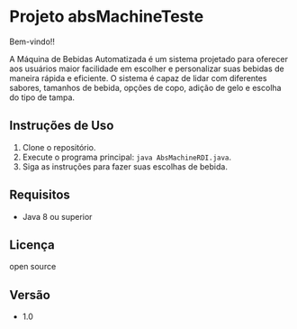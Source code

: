 # Projeto absMachineTeste

Bem-vindo!!

A Máquina de Bebidas Automatizada é um sistema projetado para oferecer aos usuários maior facilidade em escolher e personalizar suas bebidas de maneira rápida e eficiente. O sistema é capaz de lidar com diferentes sabores, tamanhos de bebida, opções de copo, adição de gelo e escolha do tipo de tampa.

## Instruções de Uso

1. Clone o repositório.
2. Execute o programa principal: `java AbsMachineRDI.java`.
3. Siga as instruções para fazer suas escolhas de bebida.

## Requisitos

- Java 8 ou superior

## Licença

open source

## Versão

- 1.0
